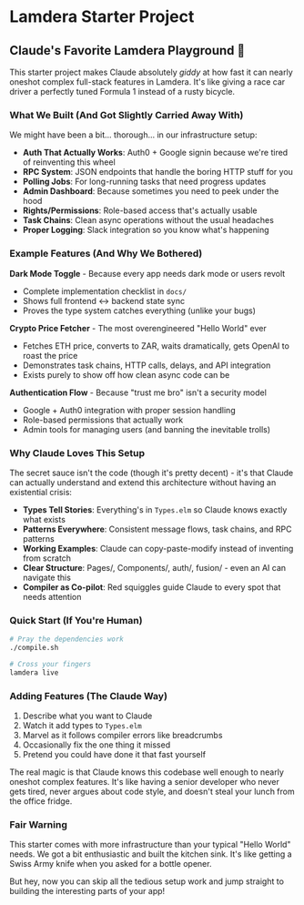 # Lamdera Starter Project

## Claude's Favorite Lamdera Playground 🤖

This starter project makes Claude absolutely *giddy* at how fast it can nearly oneshot complex full-stack features in Lamdera. It's like giving a race car driver a perfectly tuned Formula 1 instead of a rusty bicycle.

### What We Built (And Got Slightly Carried Away With)

We might have been a bit... thorough... in our infrastructure setup:

- **Auth That Actually Works**: Auth0 + Google signin because we're tired of reinventing this wheel
- **RPC System**: JSON endpoints that handle the boring HTTP stuff for you
- **Polling Jobs**: For long-running tasks that need progress updates
- **Admin Dashboard**: Because sometimes you need to peek under the hood
- **Rights/Permissions**: Role-based access that's actually usable
- **Task Chains**: Clean async operations without the usual headaches
- **Proper Logging**: Slack integration so you know what's happening

### Example Features (And Why We Bothered)

**Dark Mode Toggle** - Because every app needs dark mode or users revolt
- Complete implementation checklist in `docs/`
- Shows full frontend ↔ backend state sync
- Proves the type system catches everything (unlike your bugs)

**Crypto Price Fetcher** - The most overengineered "Hello World" ever
- Fetches ETH price, converts to ZAR, waits dramatically, gets OpenAI to roast the price
- Demonstrates task chains, HTTP calls, delays, and API integration
- Exists purely to show off how clean async code can be

**Authentication Flow** - Because "trust me bro" isn't a security model
- Google + Auth0 integration with proper session handling
- Role-based permissions that actually work
- Admin tools for managing users (and banning the inevitable trolls)

### Why Claude Loves This Setup

The secret sauce isn't the code (though it's pretty decent) - it's that Claude can actually understand and extend this architecture without having an existential crisis:

- **Types Tell Stories**: Everything's in `Types.elm` so Claude knows exactly what exists
- **Patterns Everywhere**: Consistent message flows, task chains, and RPC patterns
- **Working Examples**: Claude can copy-paste-modify instead of inventing from scratch
- **Clear Structure**: Pages/, Components/, auth/, fusion/ - even an AI can navigate this
- **Compiler as Co-pilot**: Red squiggles guide Claude to every spot that needs attention

### Quick Start (If You're Human)

```bash
# Pray the dependencies work
./compile.sh

# Cross your fingers
lamdera live
```

### Adding Features (The Claude Way)

1. Describe what you want to Claude
2. Watch it add types to `Types.elm` 
3. Marvel as it follows compiler errors like breadcrumbs
4. Occasionally fix the one thing it missed
5. Pretend you could have done it that fast yourself

The real magic is that Claude knows this codebase well enough to nearly oneshot complex features. It's like having a senior developer who never gets tired, never argues about code style, and doesn't steal your lunch from the office fridge.

### Fair Warning

This starter comes with more infrastructure than your typical "Hello World" needs. We got a bit enthusiastic and built the kitchen sink. It's like getting a Swiss Army knife when you asked for a bottle opener.

But hey, now you can skip all the tedious setup work and jump straight to building the interesting parts of your app! 